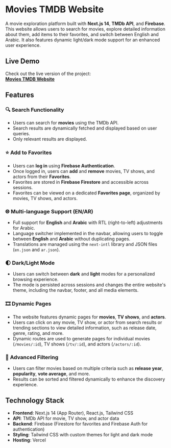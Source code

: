 # Movies TMDB Website

A movie exploration platform built with **Next.js 14**, **TMDb API**, and **Firebase**. This website allows users to search for movies, explore detailed information about them, add items to their favorites, and switch between English and Arabic. It also features dynamic light/dark mode support for an enhanced user experience.

## Live Demo

Check out the live version of the project:  
**[Movies TMDB Website](https://movies-website-ke95.vercel.app/en)**

## Features

### 🔍 **Search Functionality**
- Users can search for **movies** using the TMDb API.
- Search results are dynamically fetched and displayed based on user queries.
- Only relevant results are displayed.

### ⭐ **Add to Favorites**
- Users can **log in** using **Firebase Authentication**.
- Once logged in, users can **add** and **remove** movies, TV shows, and actors from their **Favorites**.
- Favorites are stored in **Firebase Firestore** and accessible across sessions.
- Favorites can be viewed on a dedicated **Favorites page**, organized by movies, TV shows, and actors.

### 🌐 **Multi-language Support (EN/AR)**
- Full support for **English** and **Arabic** with RTL (right-to-left) adjustments for Arabic.
- Language switcher implemented in the navbar, allowing users to toggle between **English** and **Arabic** without duplicating pages.
- Translations are managed using the `next-intl` library and JSON files (`en.json` and `ar.json`).

### 🌓 **Dark/Light Mode**
- Users can switch between **dark** and **light** modes for a personalized browsing experience.
- The mode is persisted across sessions and changes the entire website's theme, including the navbar, footer, and all media elements.

### 🎞️ **Dynamic Pages**
- The website features dynamic pages for **movies**, **TV shows**, and **actors**.
- Users can click on any movie, TV show, or actor from search results or trending sections to view detailed information, such as release date, genre, rating, and more.
- Dynamic routes are used to generate pages for individual movies (`/movies/:id`), TV shows (`/tv/:id`), and actors (`/actors/:id`).

### 🎯 **Advanced Filtering**
- Users can filter movies based on multiple criteria such as **release year**, **popularity**, **vote average**, and more.
- Results can be sorted and filtered dynamically to enhance the discovery experience.

## Technology Stack

- **Frontend**: Next.js 14 (App Router), React.js, Tailwind CSS
- **API**: TMDb API for movie, TV show, and actor data
- **Backend**: Firebase (Firestore for favorites and Firebase Auth for authentication)
- **Styling**: Tailwind CSS with custom themes for light and dark mode
- **Hosting**: Vercel
